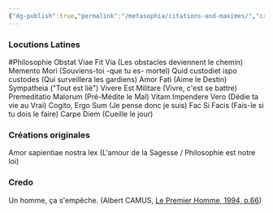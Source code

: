 ```yaml
---
{"dg-publish":true,"permalink":"/metasophia/citations-and-maximes/","created":"2024-04-08T12:06:16.321+02:00","updated":"2024-04-08T12:31:58.783+02:00"}
---
```


### Locutions Latines
#Philosophie 
Obstat Viae Fit Via (Les obstacles deviennent le chemin)
Memento Mori (Souviens-toi -que tu es- mortel)
Quid custodiet ispo custodes (Qui surveillera les gardiens)
Amor Fati (Aime le Destin)
Sympatheia ("Tout est lié")
Vivere Est Militare (Vivre, c'est se battre)
Premeditatio Malorum (Pré-Médite le Mal)
Vitam Impendere Vero (Dédie ta vie au Vrai)
Cogito, Ergo Sum (Je pense donc je suis)
Fac Si Facis (Fais-le si tu dois le faire)
Carpe Diem (Cueille le jour)

### Créations originales
Amor sapientiae nostra lex (L'amour de la Sagesse / Philosophie est notre loi)

### Credo
Un homme, ça s'empêche. (Albert CAMUS, [Le Premier Homme, 1994, p.66](https://archive.org/details/lepremierhomme0000camu/page/66/mode/2up?view=theater))


